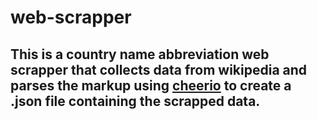 # web-scrapper

## This is a country name abbreviation web scrapper that collects data from wikipedia and parses the markup using [cheerio](https://cheerio.js.org/) to create a .json file containing the scrapped data.
